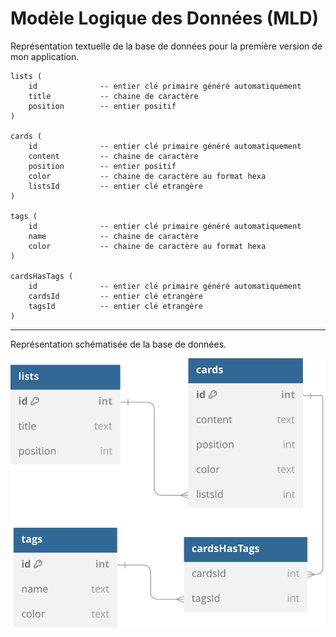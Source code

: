 # Modèle Logique des Données (MLD)

Représentation textuelle de la base de données pour la première version de mon application.

```text
lists (
    id              -- entier clé primaire généré automatiquement
    title           -- chaine de caractère
    position        -- entier positif
)

cards (
    id              -- entier clé primaire généré automatiquement
    content         -- chaine de caractère
    position        -- entier positif
    color           -- chaine de caractère au format hexa
    listsId         -- entier clé etrangère
)

tags (
    id              -- entier clé primaire généré automatiquement
    name            -- chaine de caractère
    color           -- chaine de caractère au format hexa
)

cardsHasTags (
    id              -- entier clé primaire généré automatiquement
    cardsId         -- entier clé etrangère
    tagsId          -- entier clé etrangère
)
```

---

Représentation schématisée de la base de données.

![schema](./MLD.svg)
